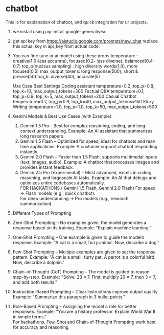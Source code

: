 # chatbot
This is for explanation of chatbot, and quick integration for ur projects.
1. we install using pip install google-generativeai
2. get api key from https://aistudio.google.com/prompts/new_chat
    replace this actual key in api_key from actual code.
3. You can fine tune ur ai model using these props
   temperature : creative(1.0-less accurate), focused(0.2- less diverse), balamced(0.4-0.7)
   top_p(nucleus sampling) : high diversity words(1.0), more focused(0.5)
   max_output_tokens: long response(500), short & precise(50)
   top_k: diverse(40), accurate(5)

   Use Case	Best Settings
Coding assistant	temperature=0.2, top_p=0.8, top_k=10, max_output_tokens=300
Factual Q&A	temperature=0.1, top_p=0.9, top_k=5, max_output_tokens=200
Casual Chatbot	temperature=0.7, top_p=0.9, top_k=40, max_output_tokens=150
Story Writing	temperature=1.0, top_p=1.0, top_k=50, max_output_tokens=500
4. Gemini Models & Best Use Cases (with Example)  
   1. Gemini 1.5 Pro – Best for complex reasoning, coding, and long-context understanding. 
   Example: An AI assistant that summarizes long research papers.  
   2. Gemini 1.5 Flash – Optimized for speed, ideal for chatbots and real-time applications. 
   Example: A customer support chatbot responding instantly.  
   3. Gemini 2.0 Flash – Faster than 1.5 Flash, supports multimodal inputs (text, images, 
   audio). Example: A chatbot that processes images and provides instant feedback.  
   4. Gemini 2.5 Pro (Experimental) – Most advanced, excels in coding, reasoning, and largescale 
   AI tasks. Example: An AI that debugs and optimizes entire codebases automatically.  
FOR HACKATHONS ( Gemini 1.5 Flash, Gemini 2.0 Flash)
For speed → Flash models (e.g., quick chatbot).  
For deep understanding → Pro models (e.g., research summarization).

5. Different Types of Prompting  

1. Zero-Shot Prompting – No examples given, the model generates a response based on its training. Example: "Explain machine learning."  
2. One-Shot Prompting – One example is given to guide the model’s response. Example: "A cat is a small, furry animal. Now, describe a dog."  
3. Few-Shot Prompting – Multiple examples are given to set the response pattern. Example: "A cat is a small, furry pet. A parrot is a colorful bird. Now, describe a dolphin."  
4. Chain-of-Thought (CoT) Prompting – The model is guided to reason step-by-step. Example: "Solve: 23 × 7. First, multiply 20 × 7, then 3 × 7, and add both results."  
5. Instruction-Based Prompting – Clear instructions improve output quality. Example: "Summarize this paragraph in 3 bullet points."  
6. Role-Based Prompting – Assigning the model a role for better responses. Example: "You are a history professor. Explain World War II in simple terms."  
For hackathons, Few-Shot and Chain-of-Thought Prompting work best for accuracy and reasoning.

   
